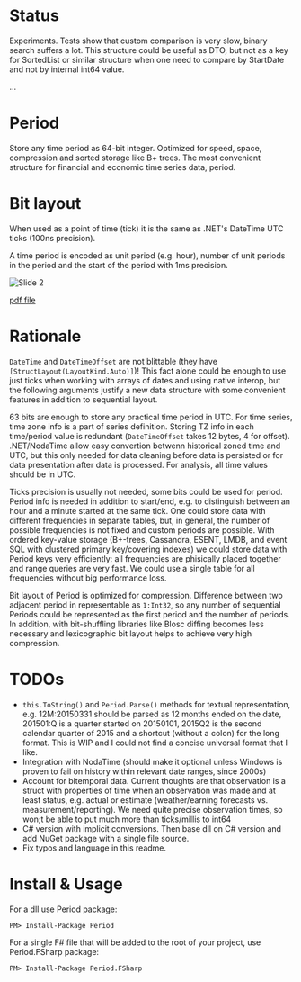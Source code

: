 ﻿Status
==========
Experiments. Tests show that custom comparison is very slow, binary search suffers a lot. This structure could be useful as DTO, but not as a key 
for SortedList or similar structure when one need to compare by StartDate and not by internal int64 value.

...


Period
==========

Store any time period as 64-bit integer. Optimized for speed, space, compression and sorted storage like B+ trees.
The most convenient structure for financial and economic time series data, period.


Bit layout
==========

When used as a point of time (tick) it is the same as .NET's DateTime UTC ticks (100ns precision).

A time period is encoded as unit period (e.g. hour), number of unit periods in the period and the start of 
the period with 1ms precision.

![Slide 2](https://raw.githubusercontent.com/buybackoff/Period/master/BitLayout.png)

[pdf file](https://raw.githubusercontent.com/buybackoff/Period/master/BitLayout.pdf)


Rationale
=========

`DateTime` and `DateTimeOffset` are not blittable (they have `[StructLayout(LayoutKind.Auto)]`)! 
This fact alone could be enough to use just ticks when working with arrays of dates and using native interop, 
but the following arguments justify a new data structure with some convenient features in addition to sequential layout.

63 bits are enough to store any practical time period in UTC. For time series,
 time zone info is a part of series definition. Storing TZ info in each
time/period value is redundant (`DateTimeOffset` takes 12 bytes, 4 for offset). 
.NET/NodaTime allow easy convertion betwenn historical zoned time and UTC,
but this only needed for data cleaning before data is persisted or for data 
presentation after data is processed. For analysis, all time values should be in UTC.

Ticks precision is usually not needed, some bits could be used for period. 
Period info is needed in addition to start/end, e.g. to distinguish between 
an hour and a minute started at the same tick. One could store data with different 
frequencies in separate tables, but, in general, the number of possible
frequencies is not fixed and custom periods are possible. With ordered key-value storage 
(B+-trees, Cassandra, ESENT, LMDB, and event SQL with clustered primary key/covering indexes) 
we could store data with Period keys very efficiently: all frequencies are phisically placed
 together and range  queries are very fast. We could use a single table for all 
 frequencies without big performance loss.

Bit layout of Period is optimized for compression. Difference between two
 adjacent period in representable as `1:Int32`, so any number of sequential Periods
could be represented as the first period and the number of periods. In addition, with 
bit-shuffling libraries like Blosc diffing becomes less necessary
and lexicographic bit layout helps to achieve very high compression.

TODOs
==========

* `this.ToString()` and `Period.Parse()` methods for textual representation, e.g. 12M:20150331 should be parsed as 12 months ended on the date,
201501:Q is a quarter started on 20150101, 2015Q2 is the second calendar quarter of 2015 and a shortcut (without a colon) for the long format. This is 
WIP and I could not find a concise universal format that I like.
* Integration with NodaTime (should make it optional unless Windows is proven to fail on history within relevant date ranges, since 2000s)
* Account for bitemporal data. Current thoughts are that observation is a struct with properties of time when an observation was made and at least 
status, e.g. actual or estimate (weather/earning forecasts vs. measurement/reporting). We need quite precise observation times, so won;t be able to put 
much more than ticks/millis to int64
* C# version with implicit conversions. Then base dll on C# version and add NuGet package with a single file source.
* Fix typos and language in this readme.


Install & Usage
================

For a dll use Period package:

    PM> Install-Package Period

For a single F# file that will be added to the root of your project, use Period.FSharp package:

	PM> Install-Package Period.FSharp

